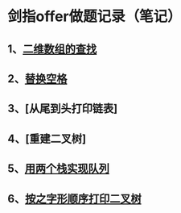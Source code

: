 
剑指offer做题记录（笔记）
======================
1、[二维数组的查找](https://github.com/Yunfanzhilu/-offer-/blob/master/%E4%BA%8C%E7%BB%B4%E6%95%B0%E7%BB%84%E7%9A%84%E6%9F%A5%E6%89%BE.txt)
-----------------------
2、[替换空格](https://github.com/Yunfanzhilu/-offer-/blob/master/%E6%9B%BF%E6%8D%A2%E7%A9%BA%E6%A0%BC)
-----------------------
3、[从尾到头打印链表]
-----------------------
4、[重建二叉树]
--------------------
5、[用两个栈实现队列](https://github.com/Yunfanzhilu/-offer-/blob/master/%E7%94%A8%E4%B8%A4%E4%B8%AA%E6%A0%88%E5%AE%9E%E7%8E%B0%E9%98%9F%E5%88%97.md)
------------------
6、[按之字形顺序打印二叉树](https://github.com/Yunfanzhilu/-offer-/blob/master/%E6%8C%89%E4%B9%8B%E5%AD%97%E5%BD%A2%E9%A1%BA%E5%BA%8F%E6%89%93%E5%8D%B0%E4%BA%8C%E5%8F%89%E6%A0%91)
-----------------------
